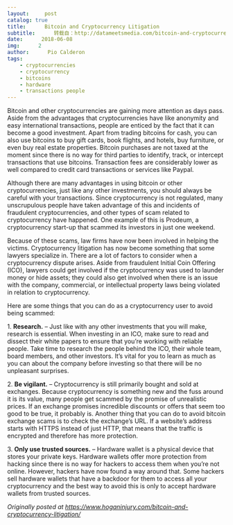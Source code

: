 ```yaml
---
layout:     post
catalog: true
title:      Bitcoin and Cryptocurrency Litigation
subtitle:      转载自：http://datameetsmedia.com/bitcoin-and-cryptocurrency-litigation/
date:      2018-06-08
img:      2
author:      Pio Calderon
tags:
    - cryptocurrencies
    - cryptocurrency
    - bitcoins
    - hardware
    - transactions people
---
```






Bitcoin and other cryptocurrencies are gaining more attention as days pass. Aside from the advantages that cryptocurrencies have like anonymity and easy international transactions, people are enticed by the fact that it can become a good investment. Apart from trading bitcoins for cash, you can also use bitcoins to buy gift cards, book flights, and hotels, buy furniture, or even buy real estate properties. Bitcoin purchases are not taxed at the moment since there is no way for third parties to identify, track, or intercept transactions that use bitcoins. Transaction fees are considerably lower as well compared to credit card transactions or services like Paypal.

Although there are many advantages in using bitcoin or other cryptocurrencies, just like any other investments, you should always be careful with your transactions. Since cryptocurrency is not regulated, many unscrupulous people have taken advantage of this and incidents of fraudulent cryptocurrencies, and other types of scam related to cryptocurrency have happened. One example of this is Prodeum, a cryptocurrency start-up that scammed its investors in just one weekend.

Because of these scams, law firms have now been involved in helping the victims. Cryptocurrency litigation has now become something that some lawyers specialize in. There are a lot of factors to consider when a cryptocurrency dispute arises. Aside from fraudulent Initial Coin Offering (ICO), lawyers could get involved if the cryptocurrency was used to launder money or hide assets; they could also get involved when there is an issue with the company, commercial, or intellectual property laws being violated in relation to cryptocurrency.





Here are some things that you can do as a cryptocurrency user to avoid being scammed:

1. **Research.** – Just like with any other investments that you will make, research is essential. When investing in an ICO, make sure to read and dissect their white papers to ensure that you’re working with reliable people. Take time to research the people behind the ICO, their whole team, board members, and other investors. It’s vital for you to learn as much as you can about the company before investing so that there will be no unpleasant surprises.

2. **Be vigilant.** – Cryptocurrency is still primarily bought and sold at exchanges. Because cryptocurrency is something new and the fuss around it is its value, many people get scammed by the promise of unrealistic prices. If an exchange promises incredible discounts or offers that seem too good to be true, it probably is. Another thing that you can do to avoid bitcoin exchange scams is to check the exchange’s URL. If a website’s address starts with HTTPS instead of just HTTP, that means that the traffic is encrypted and therefore has more protection.

3. **Only use trusted sources.** – Hardware wallet is a physical device that stores your private keys. Hardware wallets offer more protection from hacking since there is no way for hackers to access them when you’re not online. However, hackers have now found a way around that. Some hackers sell hardware wallets that have a backdoor for them to access all your cryptocurrency and the best way to avoid this is only to accept hardware wallets from trusted sources.





*Originally posted at https://www.hoganinjury.com/bitcoin-and-cryptocurrency-litigation/*

